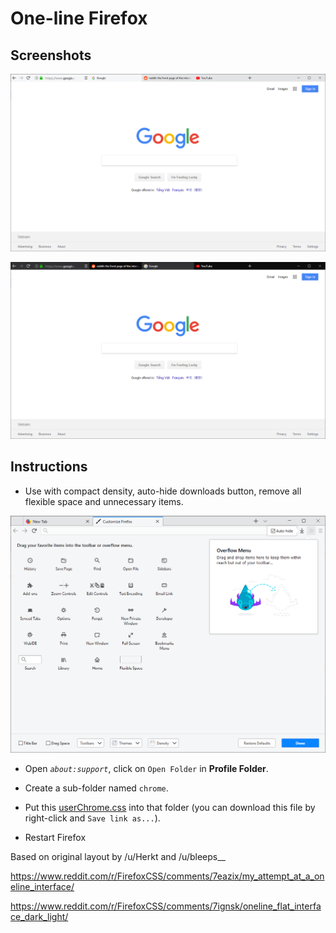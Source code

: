 # One-line Firefox

## Screenshots

![Light](light.png)

![Dark](dark.png)

## Instructions

- Use with compact density, auto-hide downloads button, remove all flexible space and unnecessary items.

![Customize](customize.png)

- Open _`about:support`_, click on `Open Folder` in **Profile Folder**.

- Create a sub-folder named `chrome`.

- Put this [userChrome.css](https://raw.githubusercontent.com/khuedoan98/one-line-firefox/master/userChrome.css) into that folder (you can download this file by right-click and `Save link as...`).

- Restart Firefox

Based on original layout by /u/Herkt and /u/bleeps__

https://www.reddit.com/r/FirefoxCSS/comments/7eazix/my_attempt_at_a_oneline_interface/

https://www.reddit.com/r/FirefoxCSS/comments/7ignsk/oneline_flat_interface_dark_light/
